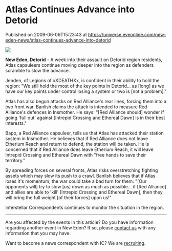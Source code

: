 # Atlas Continues Advance into Detorid
Published on 2009-06-06T15:23:43 at https://universe.eveonline.com/new-eden-news/atlas-continues-advance-into-detorid

![](http://www.eve-ic.net/media/assets/icarticlebanner.png)  
  
 **New Eden, Detorid** \- A week into their assault on Detorid region residents, Atlas capsuleers continue moving deeper into the region as defenders scramble to slow the advance.  
  
Jenden, of Legions of xXDEATHXx, is confident in their ability to hold the region: "We still hold the most of the key points in Detorid... as [long] as we have our key points under control losing a system or two is [not a problem]."  
  
Atlas has also begun attacks on Red Alliance's rear lines, forcing them into a two front war. Banlish claims the attack is intended to measure Red Alliance's defences in Insmother. He says: "[Red Alliance should] wonder if going 'full out' against [Intrepid Crossing and Ethereal Dawn] is in their best interests."  
  
Bapp, a Red Alliance capsuleer, tells us that Atlas has attacked their station system in Insmother. He believes that if Red Alliance does not leave Etherium Reach and return to defend, the station will be taken. He is concerned that if Red Alliance does leave Etherium Reach, it will leave Intrepid Crossing and Ethereal Dawn with "free hands to save their territory."  
  
By spreading forces on several fronts, Atlas risks overstretching fighting assets which may slow its push to a crawl. Banlish believes that if Atlas loses it's momentum, the war could take a bad turn for them: "[Our opponents will] try to slow [us] down as much as possible... if [Red Alliance] and allies are able to 'kill' [Intrepid Crossing and Ethereal Dawn], then they will bring the full weight [of their forces] upon us!"  
  
Interstellar Correspondents continues to monitor the situation in the region.

* * *

Are you affected by the events in this article? Do you have information regarding another event in New Eden? If so, please [contact us](http://myeve.eve-online.com/news.asp?a=submitrp) with any information that you may have.  
  
Want to become a news correspondent with IC? We are [recruiting](http://www.eveonline.com/isd.asp).
